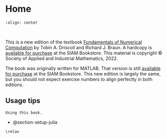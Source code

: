 # Home

```{image} _static/front_cover_small.png
:align: center
``` 
<br>

This is a new edition of the textbook [Fundamentals of Numerical Computation](https://tobydriscoll.net/FNC) by Tobin A. Driscoll and Richard J. Braun. A hardcopy is [available for purchase](https://my.siam.org/Store/Product/viewproduct/?ProductId=41831895) at the SIAM Bookstore. This material is copyright © Society of Applied and Industrial Mathematics, 2022. 


The book was originally written for MATLAB. That version is still [available for purchase](https://my.siam.org/Store/Product/viewproduct/?ProductId=29215528) at the SIAM Bookstore. This new edition is largely the same, but you should not expect exercise numbers to align perfectly in both editions.

## Usage tips

```{figure} _static/usage.mp4"
Using this book.
```

- @section-setup-julia


<!-- needed to make Mathjax work for some reason -->
```{math}
\relax
```
